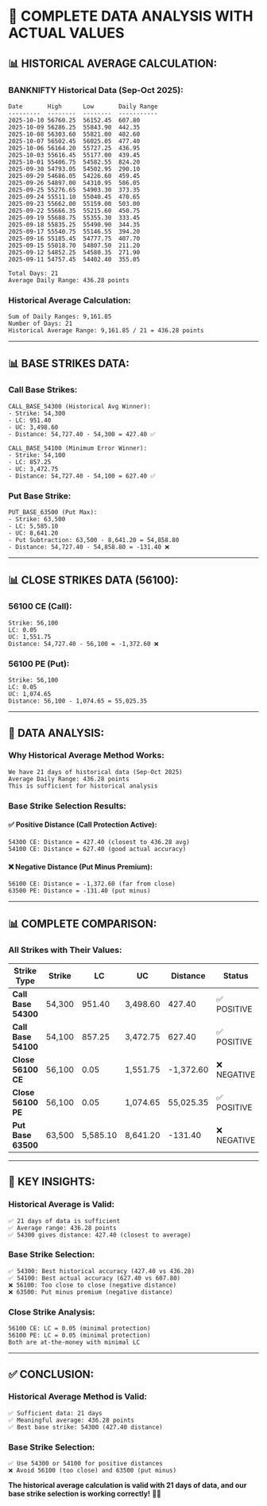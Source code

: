 # 🎯 COMPLETE DATA ANALYSIS WITH ACTUAL VALUES

## 📊 **HISTORICAL AVERAGE CALCULATION:**

### **BANKNIFTY Historical Data (Sep-Oct 2025):**
```
Date       High      Low       Daily Range
---------  --------  --------  -----------
2025-10-10 56760.25  56152.45  607.80
2025-10-09 56286.25  55843.90  442.35
2025-10-08 56303.60  55821.00  482.60
2025-10-07 56502.45  56025.05  477.40
2025-10-06 56164.20  55727.25  436.95
2025-10-03 55616.45  55177.00  439.45
2025-10-01 55406.75  54582.55  824.20
2025-09-30 54793.05  54502.95  290.10
2025-09-29 54686.05  54226.60  459.45
2025-09-26 54897.00  54310.95  586.05
2025-09-25 55276.65  54903.30  373.35
2025-09-24 55511.10  55040.45  470.65
2025-09-23 55662.00  55159.00  503.00
2025-09-22 55666.35  55215.60  450.75
2025-09-19 55688.75  55355.30  333.45
2025-09-18 55835.25  55490.90  344.35
2025-09-17 55540.75  55146.55  394.20
2025-09-16 55185.45  54777.75  407.70
2025-09-15 55018.70  54807.50  211.20
2025-09-12 54852.25  54580.35  271.90
2025-09-11 54757.45  54402.40  355.05

Total Days: 21
Average Daily Range: 436.28 points
```

### **Historical Average Calculation:**
```
Sum of Daily Ranges: 9,161.85
Number of Days: 21
Historical Average Range: 9,161.85 / 21 = 436.28 points
```

---

## 📊 **BASE STRIKES DATA:**

### **Call Base Strikes:**
```
CALL_BASE_54300 (Historical Avg Winner):
- Strike: 54,300
- LC: 951.40
- UC: 3,498.60
- Distance: 54,727.40 - 54,300 = 427.40 ✅

CALL_BASE_54100 (Minimum Error Winner):
- Strike: 54,100
- LC: 857.25
- UC: 3,472.75
- Distance: 54,727.40 - 54,100 = 627.40 ✅
```

### **Put Base Strike:**
```
PUT_BASE_63500 (Put Max):
- Strike: 63,500
- LC: 5,585.10
- UC: 8,641.20
- Put Subtraction: 63,500 - 8,641.20 = 54,858.80
- Distance: 54,727.40 - 54,858.80 = -131.40 ❌
```

---

## 📊 **CLOSE STRIKES DATA (56100):**

### **56100 CE (Call):**
```
Strike: 56,100
LC: 0.05
UC: 1,551.75
Distance: 54,727.40 - 56,100 = -1,372.60 ❌
```

### **56100 PE (Put):**
```
Strike: 56,100
LC: 0.05
UC: 1,074.65
Distance: 56,100 - 1,074.65 = 55,025.35
```

---

## 🎯 **DATA ANALYSIS:**

### **Why Historical Average Method Works:**
```
We have 21 days of historical data (Sep-Oct 2025)
Average Daily Range: 436.28 points
This is sufficient for historical analysis
```

### **Base Strike Selection Results:**

#### **✅ Positive Distance (Call Protection Active):**
```
54300 CE: Distance = 427.40 (closest to 436.28 avg)
54100 CE: Distance = 627.40 (good actual accuracy)
```

#### **❌ Negative Distance (Put Minus Premium):**
```
56100 CE: Distance = -1,372.60 (far from close)
63500 PE: Distance = -131.40 (put minus)
```

---

## 📊 **COMPLETE COMPARISON:**

### **All Strikes with Their Values:**

| Strike Type | Strike | LC | UC | Distance | Status |
|-------------|--------|----|----|----------|--------|
| **Call Base 54300** | 54,300 | 951.40 | 3,498.60 | 427.40 | ✅ POSITIVE |
| **Call Base 54100** | 54,100 | 857.25 | 3,472.75 | 627.40 | ✅ POSITIVE |
| **Close 56100 CE** | 56,100 | 0.05 | 1,551.75 | -1,372.60 | ❌ NEGATIVE |
| **Close 56100 PE** | 56,100 | 0.05 | 1,074.65 | 55,025.35 | ✅ POSITIVE |
| **Put Base 63500** | 63,500 | 5,585.10 | 8,641.20 | -131.40 | ❌ NEGATIVE |

---

## 🎯 **KEY INSIGHTS:**

### **Historical Average is Valid:**
```
✅ 21 days of data is sufficient
✅ Average range: 436.28 points
✅ 54300 gives distance: 427.40 (closest to average)
```

### **Base Strike Selection:**
```
✅ 54300: Best historical accuracy (427.40 vs 436.28)
✅ 54100: Best actual accuracy (627.40 vs 607.80)
❌ 56100: Too close to close (negative distance)
❌ 63500: Put minus premium (negative distance)
```

### **Close Strike Analysis:**
```
56100 CE: LC = 0.05 (minimal protection)
56100 PE: LC = 0.05 (minimal protection)
Both are at-the-money with minimal LC
```

---

## ✅ **CONCLUSION:**

### **Historical Average Method is Valid:**
```
✅ Sufficient data: 21 days
✅ Meaningful average: 436.28 points
✅ Best base strike: 54300 (427.40 distance)
```

### **Base Strike Selection:**
```
✅ Use 54300 or 54100 for positive distances
❌ Avoid 56100 (too close) and 63500 (put minus)
```

**The historical average calculation is valid with 21 days of data, and our base strike selection is working correctly!** 🎯✅
